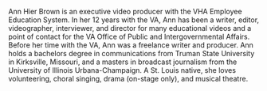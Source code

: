 
Ann Hier Brown is an executive video producer with the VHA Employee Education System.  In her 12 years with the VA, Ann has been a writer, editor, videographer, interviewer, and director for many educational videos and a point of contact for the VA Office of Public and Intergovernmental Affairs.  Before her time with the VA, Ann was a freelance writer and producer.  Ann holds a bachelors degree in communications from Truman State University in Kirksville, Missouri, and a masters in broadcast journalism from the University of Illinois Urbana-Champaign.  A St. Louis native, she loves volunteering, choral singing, drama (on-stage only), and musical theatre.
